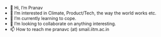 - 👋 Hi, I’m Pranav
- 👀 I’m interested in Climate, Product/Tech, the way the world works etc.
- 🌱 I’m currently learning to cope.
- 💞️ I’m looking to collaborate on anything interesting.
- 📫 How to reach me pranavc (at) smail.iitm.ac.in 

<!---
pranavcondur4/pranavcondur4 is a ✨ special ✨ repository because its `README.md` (this file) appears on your GitHub profile.
You can click the Preview link to take a look at your changes.
--->
